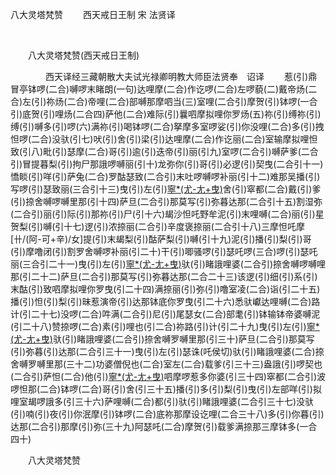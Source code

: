   八大灵塔梵赞
                        　　西天戒日王制  宋 法贤译

                        
        　      


　　八大灵塔梵赞(西天戒日王制)

　　　　西天译经三藏朝散大夫试光禄卿明教大师臣法贤奉　诏译
　　惹(引)鼎冒亭钵啰(二合)嚩啰末睹朗(一句)达哩摩(二合)作讫啰(二合)左啰藐(二)戴帝炀(二合)左(引)祢炀(二合)帝哩(二合)部嚩那摩呬当(三)室哩(二合引)摩贺(引)钵啰(一合引)底贺(引)哩炀(二合四)萨他(二合)难际(引)曩呬摩拟哩你罗炀(五)祢(引)缚祢(引)缚(引)嚩多(引)啰(六)满祢(引)喝钵啰(二合)拏摩多室啰娑(引)你没哩(二合)多(引)拽怛啰(二合)没驮(引七)吠(引)舍(引)梁(引)达哩摩(二合)作讫丽(二合)室输摩拟哩怛致(引八)毗(引)瑟摩(二合)哥(引)逾(引)迭帝(引)丽(引九)室啰(二合引)嚩萨爹(二合引)冒提暮梨(引)拘尸那誐啰嚩丽(引十)龙弥你(引)哥(引)必逻(引)契曳(二合引十一)憍睒(引)咩(引)萨兔(二合)罗酤瑟致(二合引)末吐啰嚩啰补丽(引十二)难那吴播(引)写啰(引)瑟致丽(三合引十三)曳(引)左(引)[寧*(尤-尢+曳)](切身下同)舍(引)窣都(二合)戴(引)爹(引)捺舍嚩啰嚩里那(引十四)萨旦(二合引)那莫写(引)弥暮达那(二合引十五)割湿弥(二合引)丽(引)际(引)那祢(引)尸(引十六)朅沙怛吒野牟泥(引)末哩嚩(二合)丽(引)星贺梨(引)嚩(引十七)逻(引)浓捺丽(二合引)辛度褒捺丽(二合引十八)三摩怛吒摩[卄/(阿-可+辛)/女]提(引)末朅梨(引)酤萨梨(引)嚩(引十九)泥(引)播(引)梨(引)哥(引)摩噜闭(引)割罗舍嚩啰补丽(引二十)干(引)唧骚啰(引)瑟吒啰(三合)啰(引)瑟吒丽(三合引二十一)曳(引)左(引)[寧*(尤-尢+曳)](上同)驮(引)睹誐哩婆(二合引)捺舍嚩啰嚩哩那(引二十二)萨旦(二合引)那莫写(引)弥暮达那(二合二十三)该逻(引)细(引)系(引)末酤(引)致呬摩拟哩你罗曳(引二十四)满捺丽(引)弥(引)噜室凌(二合)诣(引二十五)播(引)怛(引)梨(引)昧惹演帝(引)达那钵底你罗曳(引二十六)悉驮巘达哩嚩(二合)路计(引二十七)没啰(二合)吽满(二合引)尼(引)尾瑟女(二合)部耄(引)钵输钵帝婆嚩泥(引二十八)赞捺啰(二合)素(引)哩也(引二合)祢路(引)计(引二十九)曳(引)左(引)[寧*(尤-尢+曳)](上同)驮(引)睹誐哩婆(二合引)捺舍嚩罗嚩里那(引三十)萨旦(二合引)那莫写(引)弥暮(引)达那(二合引三十一)曳(引)左(引)瑟诛(吒侯切)驮(引)睹誐哩婆(二合)捺舍嚩罗嚩里那(三十二)功婆僧倪也(二合)室左(二合)载爹(引三十三)盎誐(引)啰契也(二合引)萨怛(二合)他(引)[寧*(尤-尢+曳)](上同)呬摩啰惹多你婆(引三十四)窣都(二合引)波啰怛那(二合)钵啰(二合)哥(引)舍(引三十五)播(引)多(引)梨(引)曳(引)左部咩(引)拟哩室朅啰誐多(引三十六)萨哩嚩(二合)都(引)驮(引)睹誐哩婆(二合引三十七)没驮(引)喃(引)夜(引)你泯摩(引)钵啰(二合)底祢那摩设讫哩(二合三十八)多(引)你暮(引)达那(二合引)那摩(引)弥(三十九)阿瑟吒(二合)摩贺(引)载爹满捺那三摩钵多(一合四十)

　　八大灵塔梵赞



